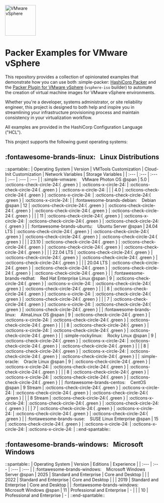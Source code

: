 <!-- markdownlint-disable first-line-h1 no-inline-html -->

<img src="assets/images/icon-color.svg" alt="VMware vSphere" width="100">

# Packer Examples for VMware vSphere

This repository provides a collection of opinionated examples that demonstrate how you can use both :simple-packer: [HashiCorp Packer][packer] and the [Packer Plugin for VMware vSphere][packer-plugin-vsphere] (`vsphere-iso` builder) to automate the creation of virtual machine images for VMware vSphere environments.

Whether you're a developer, systems administrator, or site reliability engineer, this project is designed to both help and inspire you in streamlining your infrastructure provisioning process and maintain consistency in your virtualization workflow.

All examples are provided in the HashiCorp Configuration Language ("HCL").

This project supports the following guest operating systems:

## :fontawesome-brands-linux: &nbsp; Linux Distributions

::spantable::
| Operating System                                                        | Version   | VMTools Customization                | Cloud-Init Customization             | Network Variables                    | Storage Variables                    |
| :---                                                                    | :---      | :---                                 | :---                                 | :---                                 | :---                                 |
| :simple-vmware: &nbsp;&nbsp; VMware Photon OS @span                     | 5.0       | :octicons-check-circle-24:{ .green } | :octicons-x-circle-24:               | :octicons-check-circle-24:{ .green } | :octicons-x-circle-24:               |
|                                                                         | 4.0       | :octicons-check-circle-24:{ .green } | :octicons-x-circle-24:               | :octicons-check-circle-24:{ .green } | :octicons-x-circle-24:               |
| :fontawesome-brands-debian: &nbsp;&nbsp; Debian @span                   | 12        | :octicons-check-circle-24:{ .green } | :octicons-check-circle-24:{ .green }     | :octicons-check-circle-24:{ .green } | :octicons-check-circle-24:{ .green } |
|                                                                         | 11        | :octicons-check-circle-24:{ .green } | :octicons-x-circle-24:               | :octicons-check-circle-24:{ .green } | :octicons-check-circle-24:{ .green } |
| :fontawesome-brands-ubuntu: &nbsp;&nbsp; Ubuntu Server @span            | 24.04 LTS | :octicons-check-circle-24:{ .green } | :octicons-check-circle-24:{ .green } | :octicons-check-circle-24:{ .green } | :octicons-check-circle-24:{ .green } |
|                                                                         | 23.10     | :octicons-check-circle-24:{ .green } | :octicons-check-circle-24:{ .green } | :octicons-check-circle-24:{ .green } | :octicons-check-circle-24:{ .green } |
|                                                                         | 22.04 LTS | :octicons-check-circle-24:{ .green } | :octicons-check-circle-24:{ .green } | :octicons-check-circle-24:{ .green } | :octicons-check-circle-24:{ .green } |
|                                                                         | 20.04 LTS | :octicons-check-circle-24:{ .green } | :octicons-check-circle-24:{ .green } | :octicons-check-circle-24:{ .green } | :octicons-check-circle-24:{ .green } |
| :fontawesome-brands-redhat: &nbsp;&nbsp; Red Hat Enterprise Linux @span | 9         | :octicons-check-circle-24:{ .green } | :octicons-x-circle-24:               | :octicons-check-circle-24:{ .green } | :octicons-check-circle-24:{ .green } |
|                                                                         | 8         | :octicons-check-circle-24:{ .green } | :octicons-x-circle-24:               | :octicons-check-circle-24:{ .green } | :octicons-check-circle-24:{ .green } |
|                                                                         | 7         | :octicons-check-circle-24:{ .green } | :octicons-x-circle-24:               | :octicons-check-circle-24:{ .green } | :octicons-check-circle-24:{ .green } |
| :fontawesome-brands-linux: &nbsp;&nbsp; AlmaLinux OS @span              | 9         | :octicons-check-circle-24:{ .green } | :octicons-x-circle-24:               | :octicons-check-circle-24:{ .green } | :octicons-check-circle-24:{ .green } |
|                                                                         | 8         | :octicons-check-circle-24:{ .green } | :octicons-x-circle-24:               | :octicons-check-circle-24:{ .green } | :octicons-check-circle-24:{ .green } |
| :simple-rockylinux: &nbsp;&nbsp; Rocky Linux @span                      | 9         | :octicons-check-circle-24:{ .green } | :octicons-x-circle-24:               | :octicons-check-circle-24:{ .green } | :octicons-check-circle-24:{ .green } |
|                                                                         | 8         | :octicons-check-circle-24:{ .green } | :octicons-x-circle-24:               | :octicons-check-circle-24:{ .green } | :octicons-check-circle-24:{ .green } |
| :simple-oracle: &nbsp;&nbsp; Oracle Linux @span                         | 9         | :octicons-check-circle-24:{ .green } | :octicons-x-circle-24:               | :octicons-check-circle-24:{ .green } | :octicons-check-circle-24:{ .green } |
|                                                                         | 8         | :octicons-check-circle-24:{ .green } | :octicons-x-circle-24:               | :octicons-check-circle-24:{ .green } | :octicons-check-circle-24:{ .green } |
| :fontawesome-brands-centos: &nbsp;&nbsp; CentOS @span                   | 9 Stream  | :octicons-check-circle-24:{ .green } | :octicons-x-circle-24:               | :octicons-check-circle-24:{ .green } | :octicons-check-circle-24:{ .green } |
|                                                                         | 8 Stream  | :octicons-check-circle-24:{ .green } | :octicons-x-circle-24:               | :octicons-check-circle-24:{ .green } | :octicons-check-circle-24:{ .green } |
|                                                                         | 7         | :octicons-check-circle-24:{ .green } | :octicons-x-circle-24:               | :octicons-check-circle-24:{ .green } | :octicons-check-circle-24:{ .green } |
| :fontawesome-brands-suse: &nbsp;&nbsp; SUSE Linux Enterprise @span      | 15        | :octicons-check-circle-24:{ .green } | :octicons-x-circle-24:               | :octicons-x-circle-24:               | :octicons-x-circle-24:               |
::end-spantable::

## :fontawesome-brands-windows: &nbsp; Microsoft Windows

::spantable::
| Operating System                                                         | Version | Editions                    | Experience       |
| :---                                                                     | :---    | :---                        | :---             |
| :fontawesome-brands-windows: &nbsp;&nbsp; Microsoft Windows Server @span | 2025    | Standard and Enterprise     | Core and Desktop |
|                                                                          | 2022    | Standard and Enterprise     | Core and Desktop |
|                                                                          | 2019    | Standard and Enterprise     | Core and Desktop |
| :fontawesome-brands-windows: &nbsp;&nbsp; Microsoft Windows @span        | 11      | Professional and Enterprise | -                |
|                                                                          | 10      | Professional and Enterprise | -                |
::end-spantable::

[//]: Links
[packer]: https://www.packer.io
[packer-plugin-vsphere]: https://developer.hashicorp.com/packer/plugins/builders/vsphere/vsphere-iso

